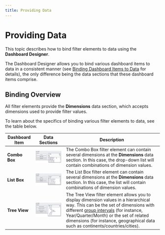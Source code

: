 ```yaml
---
title: Providing Data
---
```

# Providing Data
This topic describes how to bind filter elements to data using the **Dashboard Designer**.

The Dashboard Designer allows you to bind various dashboard items to data in a consistent manner (see [Binding Dashboard Items to Data](../../binding-dashboard-items-to-data/binding-dashboard-items-to-data.md) for details), the only difference being the data sections that these dashboard items comprise.

## Binding Overview
All filter elements provide the **Dimensions** data section, which accepts dimensions used to provide filter values.

To learn about the specifics of binding various filter elements to data, see the table below.

| Dashboard Item | Data Sections | Description |
|---|---|---|
| **Combo Box** | ![ComboBox_ProvidingData](../../../../images/img24813.png) | The Combo Box filter element can contain several dimensions at the **Dimensions** data section. In this case, the drop-down list will contain combinations of dimension values. |
| **List Box** | ![ListBox_ProvidingData](../../../../images/img24814.png) | The List Box filter element can contain several dimensions at the **Dimensions** data section. In this case, the list will contain combinations of dimension values. |
| **Tree View** | ![TreeView_ProvidingData](../../../../images/img24815.png) | The Tree View filter element allows you to display dimension values in a hierarchical way. This can be the set of dimensions with different [group intervals](../../data-shaping/grouping.md) (for instance, Year/Quarter/Month) or the set of related dimensions (for instance, geographical data such as continents/countries/cities). |